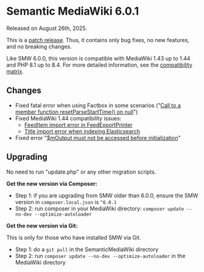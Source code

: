 # Semantic MediaWiki 6.0.1

Released on August 26th, 2025.

This is a [patch release](../RELEASE-POLICY.md). Thus, it contains only bug fixes, no new features, and no breaking changes.

Like SMW 6.0.0, this version is compatible with MediaWiki 1.43 up to 1.44 and PHP 8.1 up to 8.4.
For more detailed information, see the [compatibility matrix](../COMPATIBILITY.md#compatibility).

## Changes

* Fixed fatal error when using Factbox in some scenarios ("[Call to a member function resetParseStartTime() on null](https://github.com/SemanticMediaWiki/SemanticMediaWiki/issues/6204)")
* Fixed MediaWiki 1.44 compatibility issues:
    * [FeedItem import error in FeedExportPrinter](https://github.com/SemanticMediaWiki/SemanticMediaWiki/pull/6205)
    * [Title import error when indexing Elasticsearch](https://github.com/SemanticMediaWiki/SemanticMediaWiki/pull/6215)
* Fixed error "[$mOutput must not be accessed before initialization](https://github.com/SemanticMediaWiki/SemanticMediaWiki/issues/6120)"

## Upgrading

No need to run "update.php" or any other migration scripts.

**Get the new version via Composer:**

* Step 1: if you are upgrading from SMW older than 6.0.0, ensure the SMW version in `composer.local.json` is `^6.0.1`
* Step 2: run composer in your MediaWiki directory: `composer update --no-dev --optimize-autoloader`

**Get the new version via Git:**

This is only for those who have installed SMW via Git.

* Step 1: do a `git pull` in the SemanticMediaWiki directory
* Step 2: run `composer update --no-dev --optimize-autoloader` in the MediaWiki directory
